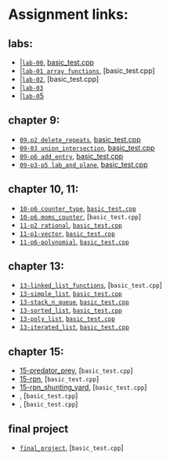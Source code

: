 # Assignment links:

## labs:

- |[`lab-00`](https://github.com/CS3A-classroom/lab0_writeup), [basic_test.cpp](basic_tests/lab-00/basic_test.cpp)<br/>
- |[`lab-01 array functions`](), [basic_test.cpp]<br/>
- |[`lab-02`](), [basic_test.cpp]<br/>
- |[`lab-03`]()<br/>
- |[`lab-0`5]()<br/>

## chapter 9:

- [`09.p2 delete_repeats`](), [basic_test.cpp](basic_tests/09-p2-delete_repeats/basic_test.cpp)<br />
- [`09-03 union_intersection`](), [basic_test.cpp](basic_tests/09-03-union_intersection/basic_test.cpp)<br />
- [`09-p6 add_entry`](), [basic_test,cpp](basic_tests/09-p6-add_entry/basic_test.cpp)<br />
- [`09-p3-p5 lab_and_plane`](), [basic_test.cpp](basic_tests/09-p3-lab_and_plane/basic_test.cpp)<br />

## chapter 10, 11:

- [`10-p6 counter_type`](), [`basic_test.cpp`](basic_tests/10-p6-counter_type/basic_test.cpp)<br />
- [`10-p6 moms_counter`](), [`basic_test.cpp`]<br />
- [`11-p2 rational`](), [`basic_test.cpp`](basic_tests/11-p2-rational/basic_test.cpp)<br />
- [`11-p1-vector`](), [`basic_test.cpp`](basic_tests/11-p1-vector/basic_test.cpp)<br />
- [`11-p6-polynomial`](), [`basic_test.cpp`](basic_tests/11-p6-polynomial/basic_test.cpp)<br />

## chapter 13:

- [`13-linked_list_functions`](), [`basic_test.cpp`]<br />
- [`13-simple_list`](), [`basic_test.cpp`](basic_tests/13-list_simple/basic_test.cpp)<br />
- [`13-stack_n_queue`](), [`basic_test.cpp`](basic_tests/13-stack_n_queue/basic_test.cpp)<br />
- [`13-sorted_list`](), [`basic_test.cpp`](basic_tests/13-list_sorted/basic_test.cpp)<br />
- [`13-poly_list`](), [`basic_test.cpp`](basic_tests/13-poly_list/basic_test.cpp)<br />
- [`13-iterated_list`](), [`basic_test.cpp`](basic_tests/13-list_iterated/basic_test.cpp)<br />

## chapter 15:

- [15-predator_prey](), [`basic_test.cpp`]<br />
- [15-rpn](), [`basic_test.cpp`]<br />
- [15-rpn_shunting_yard](), [`basic_test.cpp`]<br />
- [ ](), [`basic_test.cpp`]<br />
- [ ](), [`basic_test.cpp`]<br />

## final project

- [`final_project`](), [`basic_test.cpp`]<br />
